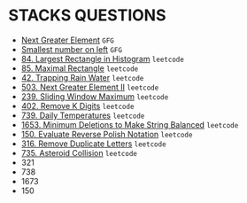 # STACKS QUESTIONS

* [Next Greater Element](https://github.com/anujvaghani0/DSA-Java/tree/master/src/Stacks/NextGreaterElement.java) `GFG`</br>
* [Smallest number on left](https://github.com/anujvaghani0/DSA-Java/tree/master/src/Stacks/leftSmaller.java) `GFG`</br>
* [84. Largest Rectangle in Histogram](https://github.com/anujvaghani0/DSA-Java/tree/master/src/Stacks/LargestRectangleInHistogram.java) `leetcode`</br>
* [85. Maximal Rectangle](https://github.com/anujvaghani0/DSA-Java/tree/master/src/Stacks/MaximalRectangle.java) `leetcode`</br>
* [42. Trapping Rain Water](https://github.com/anujvaghani0/DSA-Java/tree/master/src/Stacks/TrappingRainWater.java) `leetcode`</br>
* [503. Next Greater Element II](https://github.com/anujvaghani0/DSA-Java/tree/master/src/Stacks/NextGreaterElementII.java) `leetcode`</br>
* [239. Sliding Window Maximum](https://github.com/anujvaghani0/DSA-Java/tree/master/src/Stacks/maxSlidingWindow.java) `leetcode`</br>
* [402. Remove K Digits](https://github.com/anujvaghani0/DSA-Java/tree/master/src/Stacks/BuildTheSmallest.java) `leetcode`</br>
* [739. Daily Temperatures](https://github.com/anujvaghani0/DSA-Java/tree/master/src/Stacks/DailyTemperatures.java) `leetcode`</br>
* [1653. Minimum Deletions to Make String Balanced](https://github.com/anujvaghani0/DSA-Java/tree/master/src/Stacks/MinimumDeletionsToMakeStringBalanced.java) `leetcode`</br>
* [150. Evaluate Reverse Polish Notation](https://github.com/anujvaghani0/DSA-Java/tree/master/src/Stacks/evalRPN.java) `leetcode`</br>
* [316. Remove Duplicate Letters](https://github.com/anujvaghani0/DSA-Java/tree/master/src/Stacks/removeDuplicateLetters.java) `leetcode`</br>
* [735. Asteroid Collision](https://github.com/anujvaghani0/DSA-Java/tree/master/src/Stacks/AsteroidCollision.java) `leetcode`</br>
* 321
* 738
* 1673
* 150